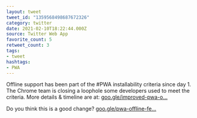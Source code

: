 ```yaml
---
layout: tweet
tweet_id: "1359568498687672326"
category: twitter
date: 2021-02-10T18:22:44.000Z
source: Twitter Web App
favorite_count: 5
retweet_count: 3
tags:
- tweet
hashtags:
- PWA
---
```


Offline support has been part of the #PWA installability criteria since day 1. The Chrome team is closing a loophole some developers used to meet the criteria. More details &amp; timeline are at: [goo.gle/improved-pwa-o…](https://goo.gle/improved-pwa-offline-detection)

Do you think this is a good change? [goo.gle/pwa-offline-fe…](https://goo.gle/pwa-offline-feedback)
